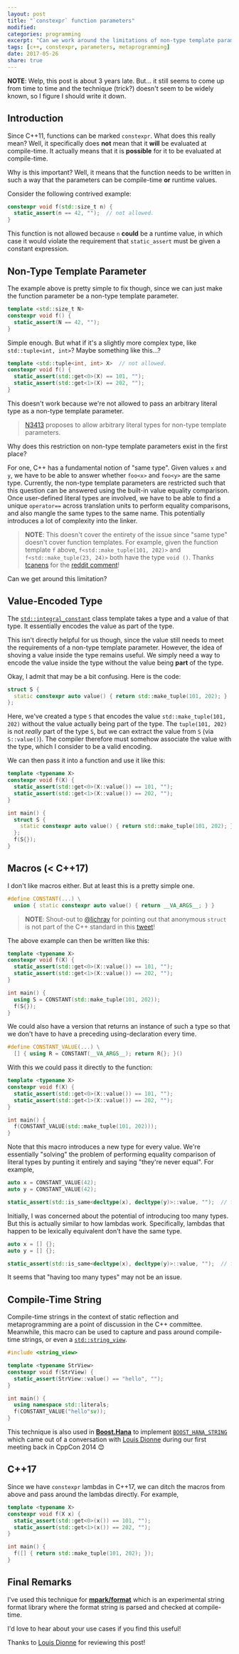 ```yaml
---
layout: post
title: "`constexpr` function parameters"
modified:
categories: programming
excerpt: "Can we work around the limitations of non-type template parameters?"
tags: [c++, constexpr, parameters, metaprogramming]
date: 2017-05-26
share: true
---
```


__NOTE__: Welp, this post is about 3 years late. But... it still seems to come
up from time to time and the technique (trick?) doesn't seem to be widely known,
so I figure I should write it down.

## Introduction

Since C++11, functions can be marked `constexpr`. What does this really mean?
Well, it specifically does __not__ mean that it __will__ be evaluated at
compile-time. It actually means that it is __possible__ for it to be evaluated
at compile-time.

Why is this important? Well, it means that the function needs to be written in
such a way that the parameters can be compile-time __or__ runtime values.

Consider the following contrived example:

```c++
constexpr void f(std::size_t n) {
  static_assert(n == 42, "");  // not allowed.
}
```

This function is not allowed because `n`  __could__ be a runtime value, in which
case it would violate the requirement that `static_assert` must be given
a constant expression.

[constexpr]: http://en.cppreference.com/w/cpp/language/constexpr

## Non-Type Template Parameter

The example above is pretty simple to fix though, since we can just make the
function parameter be a non-type template parameter.

```c++
template <std::size_t N>
constexpr void f() {
  static_assert(N == 42, "");
}
```

Simple enough. But what if it's a slightly more complex type, like
`std::tuple<int, int>`? Maybe something like this...?

```c++
template <std::tuple<int, int> X>  // not allowed.
constexpr void f() {
  static_assert(std::get<0>(X) == 101, "");
  static_assert(std::get<1>(X) == 202, "");
}
```

This doesn't work because we're not allowed to pass an arbitrary literal type as
a non-type template parameter.

> [N3413][N3413] proposes to allow arbitrary literal types for non-type template
> parameters.

Why does this restriction on non-type template parameters exist in the first
place?

For one, C++ has a fundamental notion of "same type". Given values `x` and `y`,
we have to be able to answer whether `foo<x>` and `foo<y>` are the same type.
Currently, the non-type template parameters are restricted such that this
question can be answered using the built-in value equality comparison.
Once user-defined literal types are involved, we have to be able to find a
unique `operator==` across translation units to perform equality comparisons,
and also mangle the same types to the same name. This potentially introduces
a lot of complexity into the linker.

> __NOTE__: This doesn't cover the entirety of the issue since "same type"
> doesn't cover function templates. For example, given the function template `f`
> above, `f<std::make_tuple(101, 202)>` and `f<std::make_tuple(23, 24)>` both
> have the type `void ()`. Thanks [tcanens] for the [reddit comment]!

[tcanens]: https://www.reddit.com/user/tcanens
[reddit comment]: https://www.reddit.com/r/cpp/comments/6en2ok/constexpr_function_parameters/dibmnty/

Can we get around this limitation?

[N3413]: http://open-std.org/JTC1/SC22/WG21/docs/papers/2012/n3413.html

## Value-Encoded Type

The [`std::integral_constant`][integral_constant] class template takes a type
and a value of that type. It essentially encodes the value as part of the type.

[integral_constant]: http://en.cppreference.com/w/cpp/types/integral_constant

This isn't directly helpful for us though, since the value still needs to meet
the requirements of a non-type template parameter. However, the idea of shoving
a value inside the type remains useful. We simply need a way to encode the value
inside the type without the value being __part__ of the type.

Okay, I admit that may be a bit confusing. Here is the code:

```c++
struct S {
  static constexpr auto value() { return std::make_tuple(101, 202); }
};
```

Here, we've created a type `S` that encodes the value
`std::make_tuple(101, 202)` without the value actually being part of the
type. The `tuple(101, 202)` is not _really_ part of the type `S`, but
we can extract the value from `S` (via `S::value()`). The compiler therefore
must somehow associate the value with the type, which I consider to be a
valid encoding.

We can then pass it into a function and use it like this:

```c++
template <typename X>
constexpr void f(X) {
  static_assert(std::get<0>(X::value()) == 101, "");
  static_assert(std::get<1>(X::value()) == 202, "");
}

int main() {
  struct S {
    static constexpr auto value() { return std::make_tuple(101, 202); }
  };
  f(S{});
}
```

## Macros (< C++17)

I don't like macros either. But at least this is a pretty simple one.

```c++
#define CONSTANT(...) \
  union { static constexpr auto value() { return __VA_ARGS__; } }
```

> __NOTE__: Shout-out to [@lichray] for pointing out that anonymous `struct` is
> not part of the C++ standard in this [tweet]!

[@lichray]: https://twitter.com/lichray
[tweet]: https://twitter.com/lichray/status/870376890611056640

The above example can then be written like this:

```c++
template <typename X>
constexpr void f(X) {
  static_assert(std::get<0>(X::value()) == 101, "");
  static_assert(std::get<1>(X::value()) == 202, "");
}

int main() {
  using S = CONSTANT(std::make_tuple(101, 202));
  f(S{});
}
```

We could also have a version that returns an instance of such a type so
that we don't have to have a preceding using-declaration every time.

```c++
#define CONSTANT_VALUE(...) \
  [] { using R = CONSTANT(__VA_ARGS__); return R{}; }()
```

With this we could pass it directly to the function:

```c++
template <typename X>
constexpr void f(X) {
  static_assert(std::get<0>(X::value()) == 101, "");
  static_assert(std::get<1>(X::value()) == 202, "");
}

int main() {
  f(CONSTANT_VALUE(std::make_tuple(101, 202)));
}
```

Note that this macro introduces a new type for every value. We're essentially
"solving" the problem of performing equality comparison of literal types by
punting it entirely and saying "they're never equal". For example,

```c++
auto x = CONSTANT_VALUE(42);
auto y = CONSTANT_VALUE(42);

static_assert(std::is_same<decltype(x), decltype(y)>::value, "");  // fail!
```

Initially, I was concerned about the potential of introducing too many types.
But this is actually similar to how lambdas work. Specifically, lambdas
that happen to be lexically equivalent don't have the same type.

```c++
auto x = [] {};
auto y = [] {};

static_assert(std::is_same<decltype(x), decltype(y)>::value, "");  // fail!
```

It seems that "having too many types" may not be an issue.

## Compile-Time String

Compile-time strings in the context of static reflection and metaprogramming are
a point of discussion in the C++ committee. Meanwhile, this macro can be used to
capture and pass around compile-time strings, or even a
[`std::string_view`][string_view].

[string_view]: http://en.cppreference.com/w/cpp/string/basic_string_view

```c++
#include <string_view>

template <typename StrView>
constexpr void f(StrView) {
  static_assert(StrView::value() == "hello", "");
}

int main() {
  using namespace std::literals;
  f(CONSTANT_VALUE("hello"sv));
}
```

This technique is also used in __[Boost.Hana]__ to implement
[`BOOST_HANA_STRING`][hana-string] which came out of a conversation
with [Louis Dionne] during our first meeting back in CppCon 2014 😊

## C++17

Since we have `constexpr` lambdas in C++17, we can ditch the macros from above
and pass around the lambdas directly. For example,

```c++
template <typename X>
constexpr void f(X x) {
  static_assert(std::get<0>(x()) == 101, "");
  static_assert(std::get<1>(x()) == 202, "");
}

int main() {
  f([] { return std::make_tuple(101, 202); });
}
```

## Final Remarks

I've used this technique for __[mpark/format]__ which is an experimental string
format library where the format string is parsed and checked at compile-time.

I'd love to hear about your use cases if you find this useful!

Thanks to [Louis Dionne] for reviewing this post!

[mpark/format]: https://github.com/mpark/format
[Boost.Hana]: http://boostorg.github.io/hana
[hana-string]: https://github.com/boostorg/hana/blob/cae3fb3fb3f3f1d88a89fe88c3f15e6261a4fd3e/include/boost/hana/string.hpp#L101-L107
[Louis Dionne]: https://github.com/ldionne
